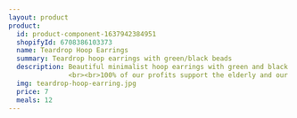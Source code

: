 ```yaml
---
layout: product
product:
  id: product-component-1637942384951
  shopifyId: 6708386103373
  name: Teardrop Hoop Earrings
  summary: Teardrop hoop earrings with green/black beads
  description: Beautiful minimalist hoop earrings with green and black colored beads. Available in silver and gold. 
               <br><br>100% of our profits support the elderly and our programs at Cosechando Felicidad Inc. including our feeding program for the elderly."
  img: teardrop-hoop-earring.jpg
  price: 7
  meals: 12
---
```

